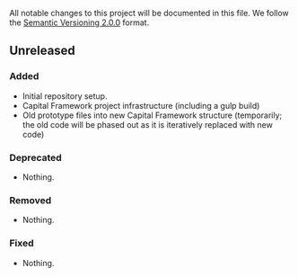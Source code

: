 All notable changes to this project will be documented in this file.
We follow the [Semantic Versioning 2.0.0](http://semver.org/) format.


## Unreleased

### Added
- Initial repository setup.
- Capital Framework project infrastructure (including a gulp build)
- Old prototype files into new Capital Framework structure (temporarily; the old code will be phased out as it is iteratively replaced with new code)

### Deprecated
- Nothing.

### Removed
- Nothing.

### Fixed
- Nothing.
